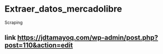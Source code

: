 # Extraer_datos_mercadolibre
Scraping
## link https://jdtamayoq.com/wp-admin/post.php?post=110&action=edit
